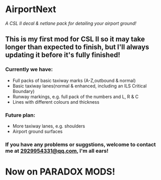# AirportNext
*A CSL II decal & netlane pack for detailing your airport ground!*
## This is my first mod for CSL II so it may take longer than expected to finish, but I'll always updating it before it's fully finished!
### Currently we have:
- Full packs of basic taxiway marks (A-Z,outbound & normal)
- Basic taxiway lanes(normal & enhanced, including an ILS Critical Boundary)
- Runway markings, e.g. full pack of the numbers and L, R & C
- Lines with different colours and thickness
### Future plan:
- More taxiway lanes, e.g. shoulders
- Airport ground surfaces
### If you have any problems or suggstions, welcome to contact me at 2929954331@qq.com, I'm all ears!
# Now on PARADOX MODS!

